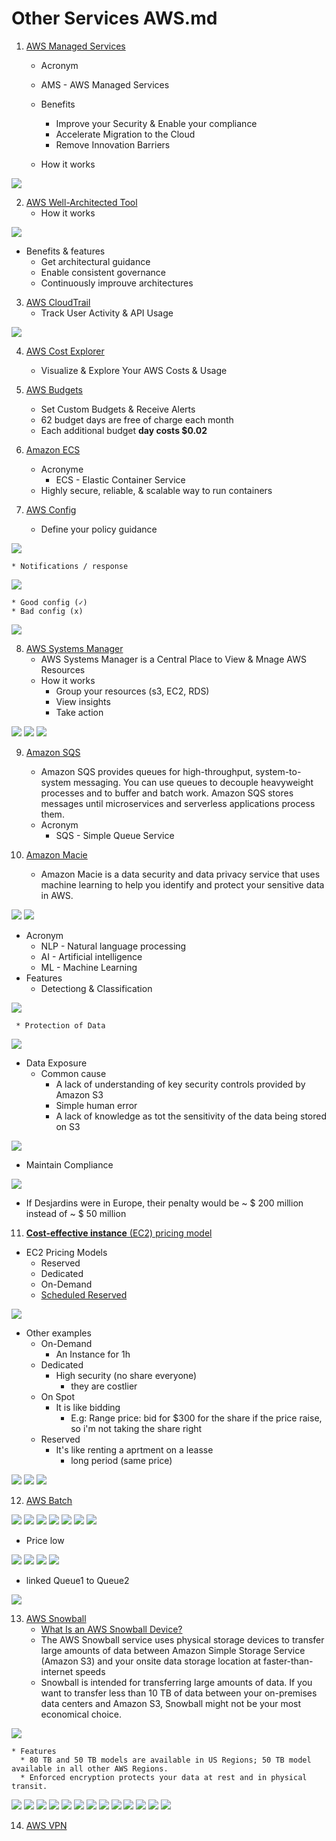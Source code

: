# Other Services AWS.md

1) [AWS Managed Services](https://aws.amazon.com/managed-services/)
   * Acronym
    * AMS - AWS Managed Services
    * Benefits
      * Improve your Security & Enable your compliance
      * Accelerate Migration to the Cloud
      * Remove Innovation Barriers
    
   * How it works

[<img src="https://i.imgur.com/PuRxqxg.png">](https://i.imgur.com/PuRxqxg.png)

2) [AWS Well-Architected Tool](https://us-east-2.console.aws.amazon.com/wellarchitected/home?region=us-east-2#/welcome)
   * How it works

[<img src="https://i.imgur.com/wq4OG7C.png">](https://i.imgur.com/wq4OG7C.png)

   * Benefits & features
      * Get architectural guidance
      * Enable consistent governance
      * Continuously improuve architectures
      
3) [AWS CloudTrail](https://docs.aws.amazon.com/awscloudtrail/latest/userguide/cloudtrail-user-guide.html?icmpid=docs_cloudtrail_console)
   * Track User Activity & API Usage

[<img src="https://i.imgur.com/TEEbN9F.png">](https://i.imgur.com/TEEbN9F.png)

4) [AWS Cost Explorer](https://docs.aws.amazon.com/awsaccountbilling/latest/aboutv2/ce-what-is.html)
   * Visualize & Explore Your AWS Costs & Usage

5) [AWS Budgets](https://docs.aws.amazon.com/awsaccountbilling/latest/aboutv2/budgets-managing-costs.html)
   * Set Custom Budgets & Receive Alerts
   * 62 budget days are free of charge each month
   * Each additional budget **day costs $0.02**

6) [Amazon ECS](https://docs.aws.amazon.com/AmazonECS/latest/developerguide/Welcome.html)
    * Acronyme
      * ECS - Elastic Container Service
    * Highly secure, reliable, & scalable way to run containers 

7) [AWS Config](https://aws.amazon.com/config/)
    * Define your policy guidance
    
[<img src="https://i.imgur.com/55ggq3x.png">](https://i.imgur.com/55ggq3x.png)    

    * Notifications / response
    
[<img src="https://i.imgur.com/2ji72wG.png">](https://i.imgur.com/2ji72wG.png)
    
    * Good config (✓)
    * Bad config (x)

[<img src="https://i.imgur.com/BIXbIgv.png">](https://i.imgur.com/BIXbIgv.png)

8) [AWS Systems Manager](https://docs.aws.amazon.com/systems-manager/latest/userguide/what-is-systems-manager.html)
    * AWS Systems Manager is a Central Place to View & Mnage AWS Resources
    * How it works
      * Group your resources (s3, EC2, RDS)
      * View insights
      * Take action
      
[<img src="https://i.imgur.com/HwQ82bP.png">](https://i.imgur.com/HwQ82bP.png)
[<img src="https://i.imgur.com/l5Mj60o.png">](https://i.imgur.com/l5Mj60o.png)
[<img src="https://i.imgur.com/l7I3WJn.png">](https://i.imgur.com/l7I3WJn.png)        


9) [Amazon SQS](https://docs.aws.amazon.com/sqs/)
    * Amazon SQS provides queues for high-throughput, system-to-system messaging.
      You can use queues to decouple heavyweight processes and to buffer and batch
      work. Amazon SQS stores messages until microservices and serverless applications
      process them.
    * Acronym
      * SQS - Simple Queue Service

10) [Amazon Macie](https://us-east-2.console.aws.amazon.com/macie/home?region=us-east-2#home)
    * Amazon Macie is a data security and data privacy service that uses machine learning to
      help you identify and protect your sensitive data in AWS.
      
[<img src="https://i.imgur.com/WXMHmvn.png">](https://i.imgur.com/WXMHmvn.png)
[<img src="https://i.imgur.com/A2pP9xK.png">](https://i.imgur.com/A2pP9xK.png)
   * Acronym
      * NLP - Natural language processing 
      * AI - Artificial intelligence
      * ML - Machine Learning
   * Features
      * Detectiong & Classification

[<img src="https://i.imgur.com/RzX1vpm.png">](https://i.imgur.com/RzX1vpm.png)

     * Protection of Data
      
[<img src="https://i.imgur.com/ZOtZab5.png">](https://i.imgur.com/ZOtZab5.png)

  * Data Exposure
    * Common cause
      * A lack of understanding of key security controls provided by Amazon S3
      * Simple human error
      * A lack of knowledge as tot the sensitivity of the data being stored on S3
      
[<img src="https://i.imgur.com/vFZfvsk.png">](https://i.imgur.com/vFZfvsk.png)

  * Maintain Compliance
  
[<img src="https://i.imgur.com/2p2nRcp.png">](https://i.imgur.com/2p2nRcp.png)
  * If Desjardins were in Europe, their penalty would be ~ $ 200 million instead of ~ $ 50 million

11) [**Cost-effective instance** (EC2) pricing model](https://aws.amazon.com/ec2/pricing/)
  * EC2 Pricing Models
    * Reserved
    * Dedicated
    * On-Demand
    * [Scheduled Reserved](https://docs.aws.amazon.com/AWSEC2/latest/UserGuide/ec2-scheduled-instances.html)
    
[<img src="https://i.imgur.com/A1qOvB8.png">](https://i.imgur.com/A1qOvB8.png)

* Other examples
  * On-Demand
    * An Instance for 1h
  * Dedicated
    * High security (no share everyone)
      * they are costlier
  * On Spot
    * It is like bidding
        * E.g: Range price: bid for $300 for the share
          if the price raise, so i'm not taking the share right
  * Reserved
    * It's like renting a aprtment on a leasse
      * long period (same price)

[<img src="https://i.imgur.com/G8UyGDC.png">](https://i.imgur.com/G8UyGDC.png)
[<img src="https://i.imgur.com/Fdf0n9d.png">](https://i.imgur.com/Fdf0n9d.png)
[<img src="https://i.imgur.com/oBY85tJ.png">](https://i.imgur.com/oBY85tJ.png)

12) [AWS Batch](https://docs.aws.amazon.com/batch/)

[<img src="https://i.imgur.com/TSouyLs.png">](https://i.imgur.com/TSouyLs.png)
[<img src="https://i.imgur.com/VvNUoiv.png">](https://i.imgur.com/VvNUoiv.png)
[<img src="https://i.imgur.com/tiCMwOd.png">](https://i.imgur.com/tiCMwOd.png)
[<img src="https://i.imgur.com/IsOSDUw.png">](https://i.imgur.com/IsOSDUw.png)
[<img src="https://i.imgur.com/WtAjtyf.png">](https://i.imgur.com/WtAjtyf.png)
[<img src="https://i.imgur.com/FZevJDZ.png">](https://i.imgur.com/FZevJDZ.png)
[<img src="https://i.imgur.com/b6hPeAU.png">](https://i.imgur.com/b6hPeAU.png)

  * Price low 
  
[<img src="https://i.imgur.com/Vd7i8yM.png">](https://i.imgur.com/Vd7i8yM.png)
[<img src="https://i.imgur.com/XK4nMkp.png">](https://i.imgur.com/XK4nMkp.png)
[<img src="https://i.imgur.com/nhYBDHw.png">](https://i.imgur.com/nhYBDHw.png)
[<img src="https://i.imgur.com/Gpmebq4.png">](https://i.imgur.com/Gpmebq4.png)

  * linked Queue1 to Queue2
  
[<img src="https://i.imgur.com/XrSj96C.png">](https://i.imgur.com/XrSj96C.png)

13) [AWS Snowball](https://aws.amazon.com/snowball/)
    * [What Is an AWS Snowball Device?](https://docs.aws.amazon.com/snowball/latest/ug/whatissnowball.html)
    * The AWS Snowball service uses physical storage devices to transfer large amounts
      of data between Amazon Simple Storage Service (Amazon S3) and your onsite data
      storage location at faster-than-internet speeds
    * Snowball is intended for transferring large amounts of data. If you want to
      transfer less than 10 TB of data between your on-premises data centers and
      Amazon S3, Snowball might not be your most economical choice.

[<img src="https://i.imgur.com/5W5wphv.png">](https://i.imgur.com/5W5wphv.png)


    * Features
      * 80 TB and 50 TB models are available in US Regions; 50 TB model available in all other AWS Regions. 
      * Enforced encryption protects your data at rest and in physical transit.
[<img src="https://i.imgur.com/FqXIV55.png">](https://i.imgur.com/FqXIV55.png)
[<img src="https://i.imgur.com/foRw6Wy.png">](https://i.imgur.com/foRw6Wy.png)
[<img src="https://i.imgur.com/nnibqTy.png">](https://i.imgur.com/nnibqTy.png)
[<img src="https://i.imgur.com/Yk0SyKV.png">](https://i.imgur.com/Yk0SyKV.png)
[<img src="https://i.imgur.com/0jf1AG6.png">](https://i.imgur.com/0jf1AG6.png)
[<img src="https://i.imgur.com/TTEjFwr.png">](https://i.imgur.com/TTEjFwr.png)
[<img src="https://i.imgur.com/fdEJ7qP.png">](https://i.imgur.com/fdEJ7qP.png)
[<img src="https://i.imgur.com/GU4EdZs.png">](https://i.imgur.com/GU4EdZs.png)
[<img src="https://i.imgur.com/g8vbGSX.png">](https://i.imgur.com/g8vbGSX.png)
[<img src="https://i.imgur.com/fkIZ9KU.png">](https://i.imgur.com/fkIZ9KU.png)
[<img src="https://i.imgur.com/VwiUmAp.png">](https://i.imgur.com/VwiUmAp.png)
[<img src="https://i.imgur.com/PlJ066K.png">](https://i.imgur.com/PlJ066K.png)
[<img src="https://i.imgur.com/eRcsa2t.png">](https://i.imgur.com/eRcsa2t.png)

14) [AWS VPN](https://aws.amazon.com/vpn/)

